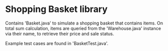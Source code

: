 # Shopping Basket library

Contains 'Basket.java' to simulate a shopping basket that contains items. On total sum calculation, items are queried from the 'Warehouse.java' instance via their name, to retrieve their price and sale status.

Example test cases are found in 'BasketTest.java'.